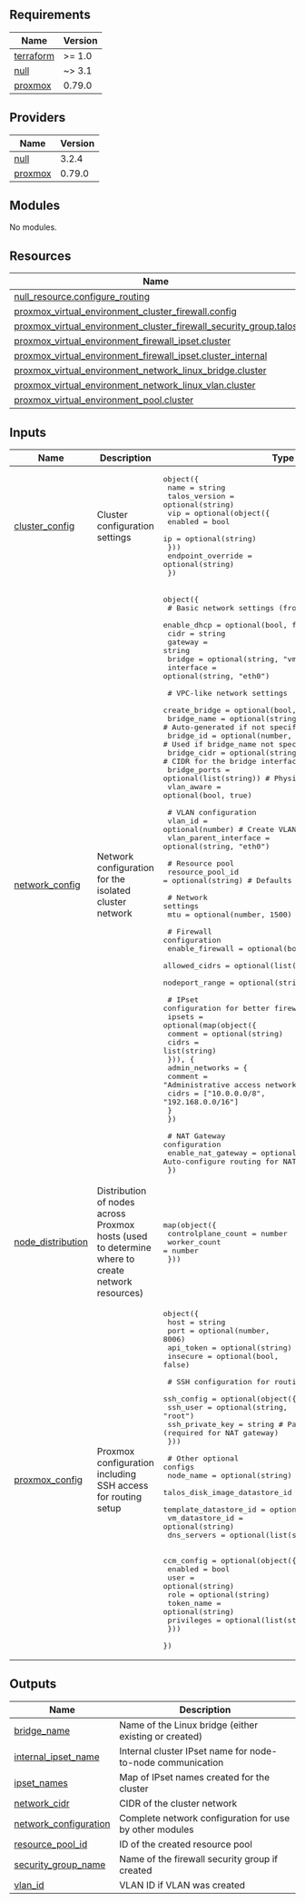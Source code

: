 <!-- BEGIN_TF_DOCS -->
## Requirements

| Name | Version |
|------|---------|
| <a name="requirement_terraform"></a> [terraform](#requirement\_terraform) | >= 1.0 |
| <a name="requirement_null"></a> [null](#requirement\_null) | ~> 3.1 |
| <a name="requirement_proxmox"></a> [proxmox](#requirement\_proxmox) | 0.79.0 |

## Providers

| Name | Version |
|------|---------|
| <a name="provider_null"></a> [null](#provider\_null) | 3.2.4 |
| <a name="provider_proxmox"></a> [proxmox](#provider\_proxmox) | 0.79.0 |

## Modules

No modules.

## Resources

| Name | Type |
|------|------|
| [null_resource.configure_routing](https://registry.terraform.io/providers/hashicorp/null/latest/docs/resources/resource) | resource |
| [proxmox_virtual_environment_cluster_firewall.config](https://registry.terraform.io/providers/bpg/proxmox/0.79.0/docs/resources/virtual_environment_cluster_firewall) | resource |
| [proxmox_virtual_environment_cluster_firewall_security_group.talos](https://registry.terraform.io/providers/bpg/proxmox/0.79.0/docs/resources/virtual_environment_cluster_firewall_security_group) | resource |
| [proxmox_virtual_environment_firewall_ipset.cluster](https://registry.terraform.io/providers/bpg/proxmox/0.79.0/docs/resources/virtual_environment_firewall_ipset) | resource |
| [proxmox_virtual_environment_firewall_ipset.cluster_internal](https://registry.terraform.io/providers/bpg/proxmox/0.79.0/docs/resources/virtual_environment_firewall_ipset) | resource |
| [proxmox_virtual_environment_network_linux_bridge.cluster](https://registry.terraform.io/providers/bpg/proxmox/0.79.0/docs/resources/virtual_environment_network_linux_bridge) | resource |
| [proxmox_virtual_environment_network_linux_vlan.cluster](https://registry.terraform.io/providers/bpg/proxmox/0.79.0/docs/resources/virtual_environment_network_linux_vlan) | resource |
| [proxmox_virtual_environment_pool.cluster](https://registry.terraform.io/providers/bpg/proxmox/0.79.0/docs/resources/virtual_environment_pool) | resource |

## Inputs

| Name | Description | Type | Default | Required |
|------|-------------|------|---------|:--------:|
| <a name="input_cluster_config"></a> [cluster\_config](#input\_cluster\_config) | Cluster configuration settings | <pre>object({<br/>    name          = string<br/>    talos_version = optional(string)<br/>    vip = optional(object({<br/>      enabled = bool<br/>      ip      = optional(string)<br/>    }))<br/>    endpoint_override = optional(string)<br/>  })</pre> | n/a | yes |
| <a name="input_network_config"></a> [network\_config](#input\_network\_config) | Network configuration for the isolated cluster network | <pre>object({<br/>    # Basic network settings (from root)<br/>    enable_dhcp = optional(bool, false)<br/>    cidr        = string<br/>    gateway     = string<br/>    bridge      = optional(string, "vmbr0")<br/>    interface   = optional(string, "eth0")<br/><br/>    # VPC-like network settings<br/>    create_bridge = optional(bool, true)<br/>    bridge_name   = optional(string)       # Auto-generated if not specified<br/>    bridge_id     = optional(number, 100)  # Used if bridge_name not specified<br/>    bridge_cidr   = optional(string)       # CIDR for the bridge interface<br/>    bridge_ports  = optional(list(string)) # Physical interfaces to bridge<br/>    vlan_aware    = optional(bool, true)<br/><br/>    # VLAN configuration<br/>    vlan_id               = optional(number) # Create VLAN if specified<br/>    vlan_parent_interface = optional(string, "eth0")<br/><br/>    # Resource pool<br/>    resource_pool_id = optional(string) # Defaults to cluster name<br/><br/>    # Network settings<br/>    mtu = optional(number, 1500)<br/><br/>    # Firewall configuration<br/>    enable_firewall = optional(bool, true)<br/>    allowed_cidrs   = optional(list(string), ["0.0.0.0/0"])<br/>    nodeport_range  = optional(string, "30000-32767")<br/><br/>    # IPset configuration for better firewall management<br/>    ipsets = optional(map(object({<br/>      comment = optional(string)<br/>      cidrs   = list(string)<br/>      })), {<br/>      admin_networks = {<br/>        comment = "Administrative access networks"<br/>        cidrs   = ["10.0.0.0/8", "192.168.0.0/16"]<br/>      }<br/>    })<br/><br/>    # NAT Gateway configuration<br/>    enable_nat_gateway = optional(bool, false) # Auto-configure routing for NAT<br/>  })</pre> | n/a | yes |
| <a name="input_node_distribution"></a> [node\_distribution](#input\_node\_distribution) | Distribution of nodes across Proxmox hosts (used to determine where to create network resources) | <pre>map(object({<br/>    controlplane_count = number<br/>    worker_count       = number<br/>  }))</pre> | <pre>{<br/>  "pve": {<br/>    "controlplane_count": 3,<br/>    "worker_count": 3<br/>  }<br/>}</pre> | no |
| <a name="input_proxmox_config"></a> [proxmox\_config](#input\_proxmox\_config) | Proxmox configuration including SSH access for routing setup | <pre>object({<br/>    host      = string<br/>    port      = optional(number, 8006)<br/>    api_token = optional(string)<br/>    insecure  = optional(bool, false)<br/><br/>    # SSH configuration for routing setup (optional)<br/>    ssh_config = optional(object({<br/>      ssh_user        = optional(string, "root")<br/>      ssh_private_key = string # Path to SSH private key (required for NAT gateway)<br/>    }))<br/><br/>    # Other optional configs<br/>    node_name                     = optional(string)<br/>    talos_disk_image_datastore_id = optional(string)<br/>    template_datastore_id         = optional(string)<br/>    vm_datastore_id               = optional(string)<br/>    dns_servers                   = optional(list(string))<br/><br/>    ccm_config = optional(object({<br/>      enabled    = bool<br/>      user       = optional(string)<br/>      role       = optional(string)<br/>      token_name = optional(string)<br/>      privileges = optional(list(string))<br/>    }))<br/>  })</pre> | n/a | yes |

## Outputs

| Name | Description |
|------|-------------|
| <a name="output_bridge_name"></a> [bridge\_name](#output\_bridge\_name) | Name of the Linux bridge (either existing or created) |
| <a name="output_internal_ipset_name"></a> [internal\_ipset\_name](#output\_internal\_ipset\_name) | Internal cluster IPset name for node-to-node communication |
| <a name="output_ipset_names"></a> [ipset\_names](#output\_ipset\_names) | Map of IPset names created for the cluster |
| <a name="output_network_cidr"></a> [network\_cidr](#output\_network\_cidr) | CIDR of the cluster network |
| <a name="output_network_configuration"></a> [network\_configuration](#output\_network\_configuration) | Complete network configuration for use by other modules |
| <a name="output_resource_pool_id"></a> [resource\_pool\_id](#output\_resource\_pool\_id) | ID of the created resource pool |
| <a name="output_security_group_name"></a> [security\_group\_name](#output\_security\_group\_name) | Name of the firewall security group if created |
| <a name="output_vlan_id"></a> [vlan\_id](#output\_vlan\_id) | VLAN ID if VLAN was created |
<!-- END_TF_DOCS -->

